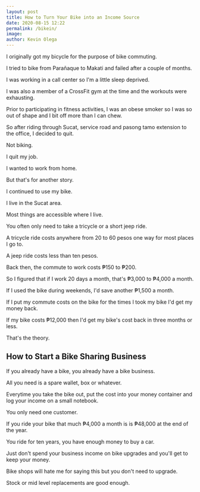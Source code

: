 ```yaml
--- 
layout: post 
title: How to Turn Your Bike into an Income Source
date: 2020-08-15 12:22
permalink: /bikein/ 
image: 
author: Kevin Olega 
--- 
```

I originally got my bicycle for the purpose of bike commuting.

I tried to bike from Parañaque to Makati and failed after a couple of months.

I was working in a call center so I'm a little sleep deprived.

I was also a member of a CrossFit gym at the time and the workouts were exhausting.

Prior to participating in fitness activities, I was an obese smoker so I was so out of shape and I bit off more than I can chew.

So after riding through Sucat, service road and pasong tamo extension to the office, I decided to quit.

Not biking.

I quit my job.

I wanted to work from home.

But that's for another story.

I continued to use my bike.

I live in the Sucat area. 

Most things are accessible where I live.

You often only need to take a tricycle or a short jeep ride.

A tricycle ride costs anywhere from 20 to 60 pesos one way for most places I go to.

A jeep ride costs less than ten pesos.

Back then, the commute to work costs ₱150 to ₱200.

So I figured that if I work 20 days a month, that's ₱3,000 to ₱4,000 a month.

If I used the bike during weekends, I'd save another ₱1,500 a month.

If I put my commute costs on the bike for the times I took my bike I'd get my money back.

If my bike costs ₱12,000 then I'd get my bike's cost back in three months or less.

That's the theory.

## How to Start a Bike Sharing Business

If you already have a bike, you already have a bike business.

All you need is a spare wallet, box or whatever. 

Everytime you take the bike out, put the cost into your money container and log your income on a small notebook.

You only need one customer.

If you ride your bike that much ₱4,000 a month is is ₱48,000 at the end of the year.

You ride for ten years, you have enough money to buy a car.

Just don't spend your business income on bike upgrades and you'll get to keep your money.

Bike shops will hate me for saying this but you don't need to upgrade.

Stock or mid level replacements are good enough.